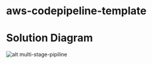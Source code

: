 # aws-codepipeline-template


# Solution Diagram
![alt multi-stage-pipiline](https://s3.amazonaws.com/cfts.bridgeworks.cloud/Cloud+Architecture.png "image Title")

